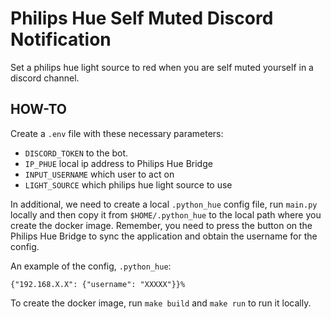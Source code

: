 
# Philips Hue Self Muted Discord Notification

Set a philips hue light source to red when you are self muted yourself in a discord channel.

## HOW-TO

Create a `.env` file with these necessary parameters:

* `DISCORD_TOKEN` to the bot.
* `IP_PHUE` local ip address to Philips Hue Bridge
* `INPUT_USERNAME` which user to act on 
* `LIGHT_SOURCE` which philips hue light source to use 

In additional, we need to create a local `.python_hue` config file, run `main.py` locally and then copy it from `$HOME/.python_hue` to the local path where you create the docker image. Remember, you need to press the button on the Philips Hue Bridge to sync the application and obtain the username for the config.

An example of the config, `.python_hue`:
```
{"192.168.X.X": {"username": "XXXXX"}}%   
```

To create the docker image, run `make build` and `make run` to run it locally.